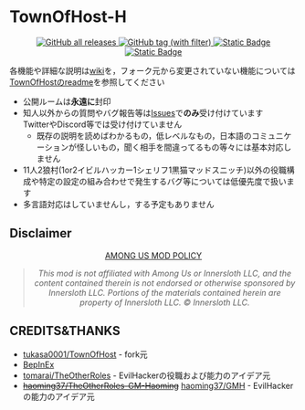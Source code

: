 # TownOfHost-H

<!-- markdownlint-disable MD033 -->
<div align="center">
<a href="#">
<img alt="GitHub all releases" src="https://img.shields.io/github/downloads/Hyz-sui/TownOfHost-H/total?style=for-the-badge&logo=github&logoColor=%23d35bff&labelColor=%23000&color=%23181818">
</a>
<a href="https://github.com/Hyz-sui/TownOfHost-H/releases/latest">
<img alt="GitHub tag (with filter)" src="https://img.shields.io/github/v/tag/Hyz-sui/TownOfHost-H?style=for-the-badge&logo=github&logoColor=%2366cdaa&label=latest&labelColor=%23000&color=%23181818">
</a>
<a href="https://github.com/Hyz-sui/TownOfHost-H/wiki">
<img alt="Static Badge" src="https://img.shields.io/badge/Wiki-%23000?style=for-the-badge&logo=github&logoColor=%23ff9">
</a>
<a href="https://twitter.com/Hyze_suisui">
<img alt="Static Badge" src="https://img.shields.io/badge/Twitter-%23000?style=for-the-badge&logo=twitter&logoColor=%2300bfff">
</a>
</div>
<!-- markdownlint-enable MD033 -->

各機能や詳細な説明は[wiki](https://github.com/Hyz-sui/TownOfHost-H/wiki)を，フォーク元から変更されていない機能については[TownOfHostのreadme](https://github.com/tukasa0001/TownOfHost/blob/main/README.md#town-of-host)を参照してください

- 公開ルームは**永遠に**封印
- 知人以外からの質問やバグ報告等は[Issues](https://github.com/Hyz-sui/TownOfHost-H/issues/new)で**のみ**受け付けています  
  TwitterやDiscord等では受け付けていません
  - 既存の説明を読めばわかるもの，低レベルなもの，日本語のコミュニケーションが怪しいもの，聞く相手を間違ってるもの等々には基本対応しません
- 11人2狼村(1or2イビルハッカー1シェリフ1黒猫マッドスニッチ)以外の役職構成や特定の設定の組み合わせで発生するバグ等については低優先度で扱います
- 多言語対応はしていませんし，する予定もありません

## Disclaimer

<!-- markdownlint-disable MD033 -->
<div align="center">
<a href="https://www.innersloth.com/among-us-mod-policy/">AMONG US MOD POLICY</a>
<blockquote>
<i>This mod is not affiliated with Among Us or Innersloth LLC, and the content contained therein is not endorsed or otherwise sponsored by Innersloth LLC. Portions of the materials contained herein are property of Innersloth LLC. © Innersloth LLC.</i>
</blockquote>
</div>
<!-- markdownlint-enable MD033 -->

## CREDITS&THANKS

- [tukasa0001/TownOfHost](https://github.com/tukasa0001/TownOfHost) - fork元
- [BepInEx](https://github.com/BepInEx)
- [tomarai/TheOtherRoles](https://github.com/tomarai/TheOtherRoles/tree/dev-v3.4.x) - EvilHackerの役職および能力のアイデア元
- [~~haoming37/TheOtherRoles-GM-Haoming~~](https://github.com/haoming37/TheOtherRoles-GM-Haoming) [haoming37/GMH](https://github.com/haoming37/GMH) - EvilHackerの能力のアイデア元
